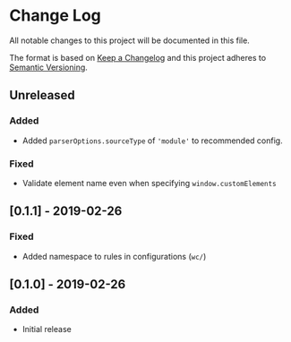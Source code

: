 # Change Log

All notable changes to this project will be documented in this file.

The format is based on [Keep a Changelog](http://keepachangelog.com/)
and this project adheres to [Semantic Versioning](http://semver.org/).

<!--
   PRs should document their user-visible changes (if any) in the
   Unreleased section, uncommenting the header as necessary.
-->

## Unreleased

<!-- ### Changed -->

### Added

- Added `parserOptions.sourceType` of `'module'` to recommended config.
  <!-- ### Removed -->

### Fixed

- Validate element name even when specifying `window.customElements`

## [0.1.1] - 2019-02-26

### Fixed

- Added namespace to rules in configurations (`wc/`)

## [0.1.0] - 2019-02-26

### Added

- Initial release
